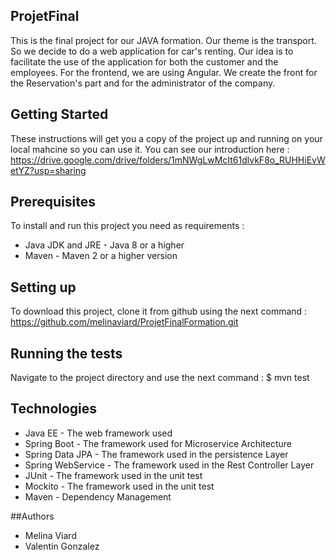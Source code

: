 ## ProjetFinal
This is the final project for our JAVA formation. Our theme is the transport. So we decide to do a web application for car's renting. Our idea is to facilitate the use of the application for both the customer and the employees. For the frontend, we are using Angular. We create the front for the Reservation's part and for the administrator of the company.

## Getting Started
These instructions will get you a copy of the project up and running on your local mahcine so you can use it. You can see our introduction here : https://drive.google.com/drive/folders/1mNWgLwMcIt61dlvkF8o_RUHHiEvWetYZ?usp=sharing

## Prerequisites
To install and run this project you need as requirements : 
- Java JDK and JRE - Java 8 or a higher
- Maven - Maven 2 or a higher version

## Setting up

To download this project, clone it from github using the next command : 
https://github.com/melinaviard/ProjetFinalFormation.git

## Running the tests
Navigate to the project directory and use the next command : 
$ mvn test

## Technologies

- Java EE - The web framework used
- Spring Boot - The framework used for Microservice Architecture
- Spring Data JPA - The framework used in the persistence Layer
- Spring WebService - The framework used in the Rest Controller Layer
- JUnit - The framework used in the unit test
- Mockito - The framework used in the unit test
- Maven - Dependency Management

##Authors
- Melina Viard
- Valentin Gonzalez
